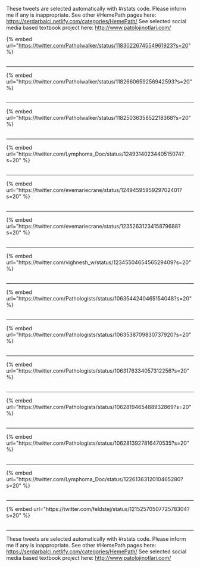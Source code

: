 

These tweets are selected automatically with #rstats code. Please inform me if any is inappropriate.
See other #HemePath pages here: https://serdarbalci.netlify.com/categories/HemePath/ 
See selected social media based textbook project here: http://www.patolojinotlari.com/

{% embed url="https://twitter.com/Patholwalker/status/1183022674554961923?s=20" %}<br>
<br>
<hr>
{% embed url="https://twitter.com/Patholwalker/status/1182660659256942593?s=20" %}<br>
<br>
<hr>
{% embed url="https://twitter.com/Patholwalker/status/1182503635852218368?s=20" %}<br>
<br>
<hr>
{% embed url="https://twitter.com/Lymphoma_Doc/status/1249314023440515074?s=20" %}<br>
<br>
<hr>
{% embed url="https://twitter.com/evemariecrane/status/1249459595929702401?s=20" %}<br>
<br>
<hr>
{% embed url="https://twitter.com/evemariecrane/status/1235263123415879688?s=20" %}<br>
<br>
<hr>
{% embed url="https://twitter.com/vighnesh_w/status/1234550465456529409?s=20" %}<br>
<br>
<hr>
{% embed url="https://twitter.com/Pathologists/status/1063544240465154048?s=20" %}<br>
<br>
<hr>
{% embed url="https://twitter.com/Pathologists/status/1063538709830737920?s=20" %}<br>
<br>
<hr>
{% embed url="https://twitter.com/Pathologists/status/1063176334057312256?s=20" %}<br>
<br>
<hr>
{% embed url="https://twitter.com/Pathologists/status/1062819465488932869?s=20" %}<br>
<br>
<hr>
{% embed url="https://twitter.com/Pathologists/status/1062813927816470535?s=20" %}<br>
<br>
<hr>
{% embed url="https://twitter.com/Lymphoma_Doc/status/1226136312010465280?s=20" %}<br>
<br>
<hr>
{% embed url="https://twitter.com/feldstej/status/1215257050772578304?s=20" %}<br>
<br>
<hr>


These tweets are selected automatically with #rstats code. Please inform me if any is inappropriate.
See other #HemePath pages here: https://serdarbalci.netlify.com/categories/HemePath/ 
See selected social media based textbook project here: http://www.patolojinotlari.com/
